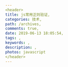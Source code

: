 ```yaml
---
<header>
title: js常用正则验证,
categories: 技术,
path: /archives,
comments: true,
date: 2019-06-13 18:05:54,
tags: ,
keywords: ,
description: ,
photos: javascript
</header>
---
```

